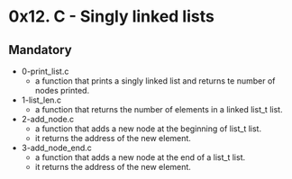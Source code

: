 # 0x12. C - Singly linked lists

## Mandatory

- 0-print_list.c
  - a function that prints a singly linked list and returns te number of nodes printed.
- 1-list_len.c
  - a function that returns the number of elements in a linked list_t list.
- 2-add_node.c
  - a function that adds a new node at the beginning of list_t list.
  - it returns the address of the new element.
- 3-add_node_end.c
  - a function that adds a new node at the end of a list_t list.
  - it returns the address of the new element.
